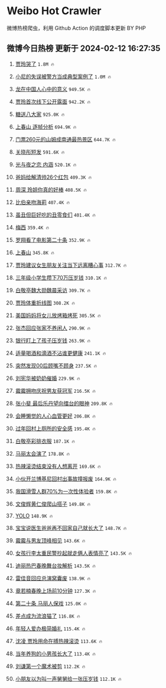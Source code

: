 # Weibo Hot Crawler 



微博热榜爬虫，利用 Github Action 的调度脚本更新 BY PHP 


## 微博今日热榜 更新于 2024-02-12 16:27:35 
1. [贾玲哭了](https://s.weibo.com/weibo?q=%23%E8%B4%BE%E7%8E%B2%E5%93%AD%E4%BA%86%23&t=31&band_rank=1&Refer=top) `1.8M 🔥` 

1. [小尼的失误被警方当成典型案例了](https://s.weibo.com/weibo?q=%23%E5%B0%8F%E5%B0%BC%E7%9A%84%E5%A4%B1%E8%AF%AF%E8%A2%AB%E8%AD%A6%E6%96%B9%E5%BD%93%E6%88%90%E5%85%B8%E5%9E%8B%E6%A1%88%E4%BE%8B%E4%BA%86%23&t=31&band_rank=2&Refer=top) `1.0M 🔥` 

1. [龙在中国人心中的意义](https://s.weibo.com/weibo?q=%23%E9%BE%99%E5%9C%A8%E4%B8%AD%E5%9B%BD%E4%BA%BA%E5%BF%83%E4%B8%AD%E7%9A%84%E6%84%8F%E4%B9%89%23&t=31&band_rank=3&Refer=top) `949.5K 🔥` 

1. [贾玲首次线下公开露面](https://s.weibo.com/weibo?q=%23%E8%B4%BE%E7%8E%B2%E9%A6%96%E6%AC%A1%E7%BA%BF%E4%B8%8B%E5%85%AC%E5%BC%80%E9%9C%B2%E9%9D%A2%23&t=31&band_rank=4&Refer=top) `942.2K 🔥` 

1. [糖送八大家](https://s.weibo.com/weibo?q=%E7%B3%96%E9%80%81%E5%85%AB%E5%A4%A7%E5%AE%B6&t=31&band_rank=5&Refer=top) `925.0K 🔥` 

1. [上春山 逐帧分析](https://s.weibo.com/weibo?q=%E4%B8%8A%E6%98%A5%E5%B1%B1%20%E9%80%90%E5%B8%A7%E5%88%86%E6%9E%90&t=31&band_rank=6&Refer=top) `694.9K 🔥` 

1. [门票260元的山姆成南通最热景区](https://s.weibo.com/weibo?q=%23%E9%97%A8%E7%A5%A8260%E5%85%83%E7%9A%84%E5%B1%B1%E5%A7%86%E6%88%90%E5%8D%97%E9%80%9A%E6%9C%80%E7%83%AD%E6%99%AF%E5%8C%BA%23&t=31&band_rank=7&Refer=top) `644.7K 🔥` 

1. [关晓彤短发](https://s.weibo.com/weibo?q=%23%E5%85%B3%E6%99%93%E5%BD%A4%E7%9F%AD%E5%8F%91%23&t=31&band_rank=8&Refer=top) `591.6K 🔥` 

1. [光与夜之恋 内涵](https://s.weibo.com/weibo?q=%E5%85%89%E4%B8%8E%E5%A4%9C%E4%B9%8B%E6%81%8B%20%E5%86%85%E6%B6%B5&t=31&band_rank=9&Refer=top) `520.1K 🔥` 

1. [爸妈给解清帅26个红包](https://s.weibo.com/weibo?q=%23%E7%88%B8%E5%A6%88%E7%BB%99%E8%A7%A3%E6%B8%85%E5%B8%8526%E4%B8%AA%E7%BA%A2%E5%8C%85%23&t=31&band_rank=10&Refer=top) `409.3K 🔥` 

1. [周深 玲姐你真的好棒](https://s.weibo.com/weibo?q=%E5%91%A8%E6%B7%B1%20%E7%8E%B2%E5%A7%90%E4%BD%A0%E7%9C%9F%E7%9A%84%E5%A5%BD%E6%A3%92&t=31&band_rank=11&Refer=top) `408.5K 🔥` 

1. [比伯亲吻海莉](https://s.weibo.com/weibo?q=%23%E6%AF%94%E4%BC%AF%E4%BA%B2%E5%90%BB%E6%B5%B7%E8%8E%89%23&t=31&band_rank=12&Refer=top) `407.4K 🔥` 

1. [虽丑但巨好吃的丑零食们](https://s.weibo.com/weibo?q=%E8%99%BD%E4%B8%91%E4%BD%86%E5%B7%A8%E5%A5%BD%E5%90%83%E7%9A%84%E4%B8%91%E9%9B%B6%E9%A3%9F%E4%BB%AC&t=31&band_rank=13&Refer=top) `401.4K 🔥` 

1. [梅西](https://s.weibo.com/weibo?q=%E6%A2%85%E8%A5%BF&t=31&band_rank=14&Refer=top) `359.4K 🔥` 

1. [罗翔看了电影第二十条](https://s.weibo.com/weibo?q=%23%E7%BD%97%E7%BF%94%E7%9C%8B%E4%BA%86%E7%94%B5%E5%BD%B1%E7%AC%AC%E4%BA%8C%E5%8D%81%E6%9D%A1%23&t=31&band_rank=15&Refer=top) `352.9K 🔥` 

1. [上春山](https://s.weibo.com/weibo?q=%E4%B8%8A%E6%98%A5%E5%B1%B1&t=31&band_rank=16&Refer=top) `345.8K 🔥` 

1. [贾玲建议女生朋友关注当下远离糟心事](https://s.weibo.com/weibo?q=%23%E8%B4%BE%E7%8E%B2%E5%BB%BA%E8%AE%AE%E5%A5%B3%E7%94%9F%E6%9C%8B%E5%8F%8B%E5%85%B3%E6%B3%A8%E5%BD%93%E4%B8%8B%E8%BF%9C%E7%A6%BB%E7%B3%9F%E5%BF%83%E4%BA%8B%23&t=31&band_rank=17&Refer=top) `312.7K 🔥` 

1. [三年级小学生攒下70万压岁钱](https://s.weibo.com/weibo?q=%23%E4%B8%89%E5%B9%B4%E7%BA%A7%E5%B0%8F%E5%AD%A6%E7%94%9F%E6%94%92%E4%B8%8B70%E4%B8%87%E5%8E%8B%E5%B2%81%E9%92%B1%23&t=31&band_rank=18&Refer=top) `310.1K 🔥` 

1. [白敬亭魏大勋魏晨采访](https://s.weibo.com/weibo?q=%E7%99%BD%E6%95%AC%E4%BA%AD%E9%AD%8F%E5%A4%A7%E5%8B%8B%E9%AD%8F%E6%99%A8%E9%87%87%E8%AE%BF&t=31&band_rank=19&Refer=top) `309.7K 🔥` 

1. [贾玲体重折线图](https://s.weibo.com/weibo?q=%23%E8%B4%BE%E7%8E%B2%E4%BD%93%E9%87%8D%E6%8A%98%E7%BA%BF%E5%9B%BE%23&t=31&band_rank=20&Refer=top) `308.2K 🔥` 

1. [美国妈妈将女儿放烤箱烤死](https://s.weibo.com/weibo?q=%23%E7%BE%8E%E5%9B%BD%E5%A6%88%E5%A6%88%E5%B0%86%E5%A5%B3%E5%84%BF%E6%94%BE%E7%83%A4%E7%AE%B1%E7%83%A4%E6%AD%BB%23&t=31&band_rank=21&Refer=top) `305.5K 🔥` 

1. [张杰回应张家不养闲人](https://s.weibo.com/weibo?q=%23%E5%BC%A0%E6%9D%B0%E5%9B%9E%E5%BA%94%E5%BC%A0%E5%AE%B6%E4%B8%8D%E5%85%BB%E9%97%B2%E4%BA%BA%23&t=31&band_rank=22&Refer=top) `290.9K 🔥` 

1. [银行盯上了孩子压岁钱](https://s.weibo.com/weibo?q=%23%E9%93%B6%E8%A1%8C%E7%9B%AF%E4%B8%8A%E4%BA%86%E5%AD%A9%E5%AD%90%E5%8E%8B%E5%B2%81%E9%92%B1%23&t=31&band_rank=23&Refer=top) `263.9K 🔥` 

1. [适量喝酒和滴酒不沾谁更健康](https://s.weibo.com/weibo?q=%23%E9%80%82%E9%87%8F%E5%96%9D%E9%85%92%E5%92%8C%E6%BB%B4%E9%85%92%E4%B8%8D%E6%B2%BE%E8%B0%81%E6%9B%B4%E5%81%A5%E5%BA%B7%23&t=31&band_rank=24&Refer=top) `241.1K 🔥` 

1. [突然发现00后顾嘴不顾身](https://s.weibo.com/weibo?q=%23%E7%AA%81%E7%84%B6%E5%8F%91%E7%8E%B000%E5%90%8E%E9%A1%BE%E5%98%B4%E4%B8%8D%E9%A1%BE%E8%BA%AB%23&t=31&band_rank=25&Refer=top) `237.5K 🔥` 

1. [刘宪华被奶奶催婚](https://s.weibo.com/weibo?q=%23%E5%88%98%E5%AE%AA%E5%8D%8E%E8%A2%AB%E5%A5%B6%E5%A5%B6%E5%82%AC%E5%A9%9A%23&t=31&band_rank=26&Refer=top) `229.9K 🔥` 

1. [霉霉拥吻庆祝男友获冠军](https://s.weibo.com/weibo?q=%23%E9%9C%89%E9%9C%89%E6%8B%A5%E5%90%BB%E5%BA%86%E7%A5%9D%E7%94%B7%E5%8F%8B%E8%8E%B7%E5%86%A0%E5%86%9B%23&t=31&band_rank=27&Refer=top) `216.5K 🔥` 

1. [张小斐 最后乐丹望向擂台的眼神](https://s.weibo.com/weibo?q=%E5%BC%A0%E5%B0%8F%E6%96%90%20%E6%9C%80%E5%90%8E%E4%B9%90%E4%B8%B9%E6%9C%9B%E5%90%91%E6%93%82%E5%8F%B0%E7%9A%84%E7%9C%BC%E7%A5%9E&t=31&band_rank=28&Refer=top) `209.8K 🔥` 

1. [会睡懒觉的人心血管更好](https://s.weibo.com/weibo?q=%23%E4%BC%9A%E7%9D%A1%E6%87%92%E8%A7%89%E7%9A%84%E4%BA%BA%E5%BF%83%E8%A1%80%E7%AE%A1%E6%9B%B4%E5%A5%BD%23&t=31&band_rank=29&Refer=top) `206.8K 🔥` 

1. [过年回村上厕所的安全感](https://s.weibo.com/weibo?q=%E8%BF%87%E5%B9%B4%E5%9B%9E%E6%9D%91%E4%B8%8A%E5%8E%95%E6%89%80%E7%9A%84%E5%AE%89%E5%85%A8%E6%84%9F&t=31&band_rank=30&Refer=top) `195.4K 🔥` 

1. [白敬亭彩排衣服](https://s.weibo.com/weibo?q=%E7%99%BD%E6%95%AC%E4%BA%AD%E5%BD%A9%E6%8E%92%E8%A1%A3%E6%9C%8D&t=31&band_rank=31&Refer=top) `187.1K 🔥` 

1. [马丽太会演了](https://s.weibo.com/weibo?q=%E9%A9%AC%E4%B8%BD%E5%A4%AA%E4%BC%9A%E6%BC%94%E4%BA%86&t=31&band_rank=32&Refer=top) `178.8K 🔥` 

1. [热辣滚烫结束没有人想离开](https://s.weibo.com/weibo?q=%23%E7%83%AD%E8%BE%A3%E6%BB%9A%E7%83%AB%E7%BB%93%E6%9D%9F%E6%B2%A1%E6%9C%89%E4%BA%BA%E6%83%B3%E7%A6%BB%E5%BC%80%23&t=31&band_rank=33&Refer=top) `169.6K 🔥` 

1. [小伙开兰博基尼回村出事故撞报废](https://s.weibo.com/weibo?q=%23%E5%B0%8F%E4%BC%99%E5%BC%80%E5%85%B0%E5%8D%9A%E5%9F%BA%E5%B0%BC%E5%9B%9E%E6%9D%91%E5%87%BA%E4%BA%8B%E6%95%85%E6%92%9E%E6%8A%A5%E5%BA%9F%23&t=31&band_rank=34&Refer=top) `164.9K 🔥` 

1. [我国滑雪人群70%为一次性体验者](https://s.weibo.com/weibo?q=%23%E6%88%91%E5%9B%BD%E6%BB%91%E9%9B%AA%E4%BA%BA%E7%BE%A470%25%E4%B8%BA%E4%B8%80%E6%AC%A1%E6%80%A7%E4%BD%93%E9%AA%8C%E8%80%85%23&t=31&band_rank=35&Refer=top) `159.8K 🔥` 

1. [文俊辉黄仁俊爬山搭子](https://s.weibo.com/weibo?q=%23%E6%96%87%E4%BF%8A%E8%BE%89%E9%BB%84%E4%BB%81%E4%BF%8A%E7%88%AC%E5%B1%B1%E6%90%AD%E5%AD%90%23&t=31&band_rank=36&Refer=top) `149.8K 🔥` 

1. [YOLO](https://s.weibo.com/weibo?q=YOLO&t=31&band_rank=37&Refer=top) `148.9K 🔥` 

1. [宝宝说医生爸爸再不回家自己就长大了](https://s.weibo.com/weibo?q=%23%E5%AE%9D%E5%AE%9D%E8%AF%B4%E5%8C%BB%E7%94%9F%E7%88%B8%E7%88%B8%E5%86%8D%E4%B8%8D%E5%9B%9E%E5%AE%B6%E8%87%AA%E5%B7%B1%E5%B0%B1%E9%95%BF%E5%A4%A7%E4%BA%86%23&t=31&band_rank=38&Refer=top) `148.7K 🔥` 

1. [霉霉与男友顶峰相见](https://s.weibo.com/weibo?q=%23%E9%9C%89%E9%9C%89%E4%B8%8E%E7%94%B7%E5%8F%8B%E9%A1%B6%E5%B3%B0%E7%9B%B8%E8%A7%81%23&t=31&band_rank=39&Refer=top) `143.6K 🔥` 

1. [女孩行李太重民警抄起就走俩人表情亮了](https://s.weibo.com/weibo?q=%23%E5%A5%B3%E5%AD%A9%E8%A1%8C%E6%9D%8E%E5%A4%AA%E9%87%8D%E6%B0%91%E8%AD%A6%E6%8A%84%E8%B5%B7%E5%B0%B1%E8%B5%B0%E4%BF%A9%E4%BA%BA%E8%A1%A8%E6%83%85%E4%BA%AE%E4%BA%86%23&t=31&band_rank=40&Refer=top) `143.5K 🔥` 

1. [迪丽热巴春晚舞台妆解析](https://s.weibo.com/weibo?q=%E8%BF%AA%E4%B8%BD%E7%83%AD%E5%B7%B4%E6%98%A5%E6%99%9A%E8%88%9E%E5%8F%B0%E5%A6%86%E8%A7%A3%E6%9E%90&t=31&band_rank=41&Refer=top) `143.5K 🔥` 

1. [雷佳音回应总演窝囊废](https://s.weibo.com/weibo?q=%23%E9%9B%B7%E4%BD%B3%E9%9F%B3%E5%9B%9E%E5%BA%94%E6%80%BB%E6%BC%94%E7%AA%9D%E5%9B%8A%E5%BA%9F%23&t=31&band_rank=42&Refer=top) `138.9K 🔥` 

1. [章若楠春晚上场前10分钟](https://s.weibo.com/weibo?q=%23%E7%AB%A0%E8%8B%A5%E6%A5%A0%E6%98%A5%E6%99%9A%E4%B8%8A%E5%9C%BA%E5%89%8D10%E5%88%86%E9%92%9F%23&t=31&band_rank=43&Refer=top) `127.3K 🔥` 

1. [第二十条 马丽人保戏](https://s.weibo.com/weibo?q=%E7%AC%AC%E4%BA%8C%E5%8D%81%E6%9D%A1%20%E9%A9%AC%E4%B8%BD%E4%BA%BA%E4%BF%9D%E6%88%8F&t=31&band_rank=44&Refer=top) `125.0K 🔥` 

1. [差点成为流浪猫了](https://s.weibo.com/weibo?q=%E5%B7%AE%E7%82%B9%E6%88%90%E4%B8%BA%E6%B5%81%E6%B5%AA%E7%8C%AB%E4%BA%86&t=31&band_rank=45&Refer=top) `116.8K 🔥` 

1. [年轻人爱办极简婚礼](https://s.weibo.com/weibo?q=%23%E5%B9%B4%E8%BD%BB%E4%BA%BA%E7%88%B1%E5%8A%9E%E6%9E%81%E7%AE%80%E5%A9%9A%E7%A4%BC%23&t=31&band_rank=46&Refer=top) `115.4K 🔥` 

1. [沈凌 贾玲用命在搏热辣滚烫](https://s.weibo.com/weibo?q=%E6%B2%88%E5%87%8C%20%E8%B4%BE%E7%8E%B2%E7%94%A8%E5%91%BD%E5%9C%A8%E6%90%8F%E7%83%AD%E8%BE%A3%E6%BB%9A%E7%83%AB&t=31&band_rank=47&Refer=top) `113.6K 🔥` 

1. [当年养狗的小男孩长大了](https://s.weibo.com/weibo?q=%E5%BD%93%E5%B9%B4%E5%85%BB%E7%8B%97%E7%9A%84%E5%B0%8F%E7%94%B7%E5%AD%A9%E9%95%BF%E5%A4%A7%E4%BA%86&t=31&band_rank=48&Refer=top) `113.4K 🔥` 

1. [刘谦第一个魔术被剪](https://s.weibo.com/weibo?q=%E5%88%98%E8%B0%A6%E7%AC%AC%E4%B8%80%E4%B8%AA%E9%AD%94%E6%9C%AF%E8%A2%AB%E5%89%AA&t=31&band_rank=49&Refer=top) `112.2K 🔥` 

1. [小朋友以为叫一声舅舅给一张压岁钱](https://s.weibo.com/weibo?q=%23%E5%B0%8F%E6%9C%8B%E5%8F%8B%E4%BB%A5%E4%B8%BA%E5%8F%AB%E4%B8%80%E5%A3%B0%E8%88%85%E8%88%85%E7%BB%99%E4%B8%80%E5%BC%A0%E5%8E%8B%E5%B2%81%E9%92%B1%23&t=31&band_rank=50&Refer=top) `112.1K 🔥` 

